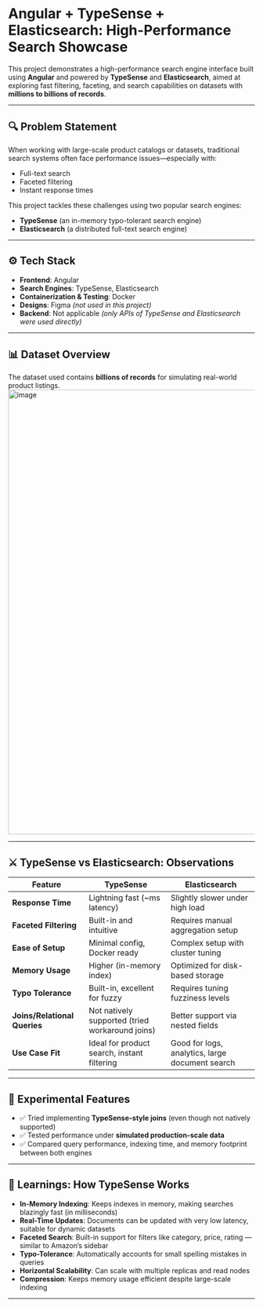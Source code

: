 # Angular + TypeSense + Elasticsearch: High-Performance Search Showcase

This project demonstrates a high-performance search engine interface built using **Angular** and powered by **TypeSense** and **Elasticsearch**, aimed at exploring fast filtering, faceting, and search capabilities on datasets with **millions to billions of records**.

---

## 🔍 Problem Statement

When working with large-scale product catalogs or datasets, traditional search systems often face performance issues—especially with:

- Full-text search  
- Faceted filtering  
- Instant response times  

This project tackles these challenges using two popular search engines:

- **TypeSense** (an in-memory typo-tolerant search engine)
- **Elasticsearch** (a distributed full-text search engine)

---

## ⚙️ Tech Stack

- **Frontend**: Angular  
- **Search Engines**: TypeSense, Elasticsearch  
- **Containerization & Testing**: Docker  
- **Designs**: Figma *(not used in this project)*  
- **Backend**: Not applicable *(only APIs of TypeSense and Elasticsearch were used directly)*  

---

## 📊 Dataset Overview

The dataset used contains **billions of records** for simulating real-world product listings.
<img width="1907" height="906" alt="image" src="https://github.com/user-attachments/assets/5a655963-6db8-4aba-ac2b-805b76bb23b0" />


---

## ⚔️ TypeSense vs Elasticsearch: Observations

| Feature                      | TypeSense                          | Elasticsearch                     |
|-----------------------------|------------------------------------|-----------------------------------|
| **Response Time**           | Lightning fast (~ms latency)       | Slightly slower under high load   |
| **Faceted Filtering**       | Built-in and intuitive             | Requires manual aggregation setup |
| **Ease of Setup**           | Minimal config, Docker ready       | Complex setup with cluster tuning |
| **Memory Usage**            | Higher (in-memory index)           | Optimized for disk-based storage  |
| **Typo Tolerance**          | Built-in, excellent for fuzzy      | Requires tuning fuzziness levels  |
| **Joins/Relational Queries**| Not natively supported (tried workaround joins) | Better support via nested fields |
| **Use Case Fit**            | Ideal for product search, instant filtering | Good for logs, analytics, large document search |

---

## 🧪 Experimental Features

- ✅ Tried implementing **TypeSense-style joins** (even though not natively supported)
- ✅ Tested performance under **simulated production-scale data**
- ✅ Compared query performance, indexing time, and memory footprint between both engines

---

## 📘 Learnings: How TypeSense Works

- **In-Memory Indexing**: Keeps indexes in memory, making searches blazingly fast (in milliseconds)
- **Real-Time Updates**: Documents can be updated with very low latency, suitable for dynamic datasets
- **Faceted Search**: Built-in support for filters like category, price, rating — similar to Amazon’s sidebar
- **Typo-Tolerance**: Automatically accounts for small spelling mistakes in queries
- **Horizontal Scalability**: Can scale with multiple replicas and read nodes
- **Compression**: Keeps memory usage efficient despite large-scale indexing

---
